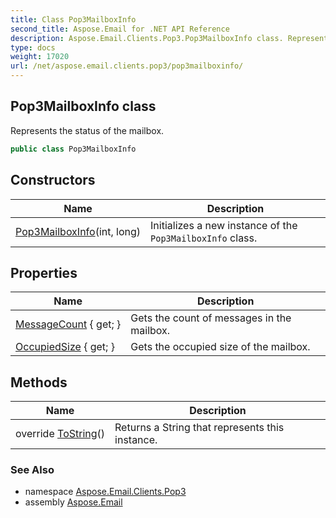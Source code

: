 ```yaml
---
title: Class Pop3MailboxInfo
second_title: Aspose.Email for .NET API Reference
description: Aspose.Email.Clients.Pop3.Pop3MailboxInfo class. Represents the status of the mailbox
type: docs
weight: 17020
url: /net/aspose.email.clients.pop3/pop3mailboxinfo/
---
```

## Pop3MailboxInfo class

Represents the status of the mailbox.

```csharp
public class Pop3MailboxInfo
```

## Constructors

| Name | Description |
| --- | --- |
| [Pop3MailboxInfo](pop3mailboxinfo/)(int, long) | Initializes a new instance of the `Pop3MailboxInfo` class. |

## Properties

| Name | Description |
| --- | --- |
| [MessageCount](../../aspose.email.clients.pop3/pop3mailboxinfo/messagecount/) { get; } | Gets the count of messages in the mailbox. |
| [OccupiedSize](../../aspose.email.clients.pop3/pop3mailboxinfo/occupiedsize/) { get; } | Gets the occupied size of the mailbox. |

## Methods

| Name | Description |
| --- | --- |
| override [ToString](../../aspose.email.clients.pop3/pop3mailboxinfo/tostring/)() | Returns a String that represents this instance. |

### See Also

* namespace [Aspose.Email.Clients.Pop3](../../aspose.email.clients.pop3/)
* assembly [Aspose.Email](../../)


